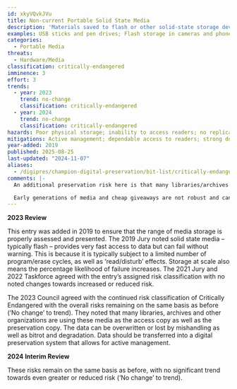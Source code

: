 ```yaml
---
id: xkyVQvkJVu
title: Non-current Portable Solid State Media
description: 'Materials saved to flash or other solid-state storage devices where the media is out of warranty and reader devices may no longer be supported or integrated easily into hardware infrastructure: typically, more than five years old.'
examples: USB sticks and pen drives; Flash storage in cameras and phones; certain types of portable hard disk.
categories:
  - Portable Media
threats:
  - Hardware/Media
classification: critically-endangered
imminence: 3
effort: 3
trends:
  - year: 2023
    trend: no-change
    classification: critically-endangered
  - year: 2024
    trend: no-change
    classification: critically-endangered
hazards: Poor physical storage; inability to access readers; no replication; encryption; uncertainty over IPR or the presence of orphaned works.
mitigations: Active management; dependable access to readers; strong documentation; documentation independent from the media.
year-added: 2019
published: 2025-08-25
last-updated: "2024-11-07"
aliases:
  - /digipres/champion-digital-preservation/bit-list/critically-endangered/bitlist-non-current-portable-solid-state-media
comments: |-
  An additional preservation risk here is that many libraries/archives use this media as the access copy as well as the preservation copy, thus increasing the risk of the data being overwritten, lost by mishandling as well as general bitrot and degradation. To decrease the risk, data should be transferred into a digital preservation system that allows for active management.

  Early generations of media and cheap giveaways are not robust and can deteriorate significantly over time.
---
```

**2023 Review**

This entry was added in 2019 to ensure that the range of media storage is properly assessed and presented. The 2019 Jury noted solid state media – typically flash – provides very fast access to data but can fail without warning. This is because it is typically subject to a limited number of program/erase cycles, as well as ‘read/disturb’ effects. Storage at scale also means the percentage likelihood of failure increases. The 2021 Jury and 2022 Taskforce agreed with the entry’s assigned risk classification with no noted changes towards increased or reduced risk.

The 2023 Council agreed with the continued risk classification of Critically Endangered with the overall risks remaining on the same basis as before (‘No change’ to trend). They noted that many libraries, archives and other organizations are using these media as the access copy as well as the preservation copy. The data can be overwritten or lost by mishandling as well as bitrot and degradation. Data should be transferred into a digital preservation system that allows for active management.

**2024 Interim Review**

These risks remain on the same basis as before, with no significant trend towards even greater or reduced risk (‘No change’ to trend).
